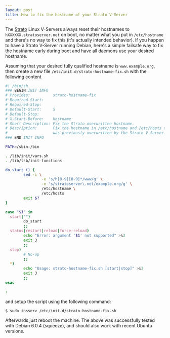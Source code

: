 ```yaml
---
layout: post
title: How to fix the hostname of your Strato V-Server
---
```


The [Strato](http://www.strato.de) Linux V-Servers always reset their hostnames to `hXXXXXX.stratoserver.net` on boot, no matter what you put in `/etc/hostname` and there's no way to fix this (it's actually intended behavior). If you happen to have a Strato V-Server running Debian, here's a simple failsafe way to fix the hostname early during boot and have all daemons use your desired hostname.

Assuming that your desired fully qualified hostname is `www.example.org`, then create a new file `/etc/init.d/strato-hostname-fix.sh` with the following content

```bash
#! /bin/sh
### BEGIN INIT INFO
# Provides:          strato-hostname-fix
# Required-Start:
# Required-Stop:
# Default-Start:     S
# Default-Stop:
# X-Start-Before:    hostname
# Short-Description: Fix the Strato overwritten hostname.
# Description:       Fix the hostname in /etc/hostname and /etc/hosts that
#                    was previously overwritten by the Strato V-Server.
### END INIT INFO

PATH=/sbin:/bin

. /lib/init/vars.sh
. /lib/lsb/init-functions

do_start () {
        sed -i \
                -e 's/h[0-9][0-9]*/www/g' \
                -e 's/stratoserver\.net/example.org/g' \
                /etc/hostname \
                /etc/hosts
        exit $?
}

case "$1" in
  start|"")
        do_start
        ;;
  status|restart|reload|force-reload)
        echo "Error: argument '$1' not supported" >&2
        exit 3
        ;;
  stop)
        # No-op
        ;;
  *)
        echo "Usage: strato-hostname-fix.sh [start|stop]" >&2
        exit 3
        ;;
esac

:
```

and setup the script using the following command:

```
$ sudo insserv /etc/init.d/strato-hostname-fix.sh
```

Afterwards just reboot the machine. The above was successfully tested with Debian 6.0.4 (squeeze), and should also work with recent Ubuntu versions.

